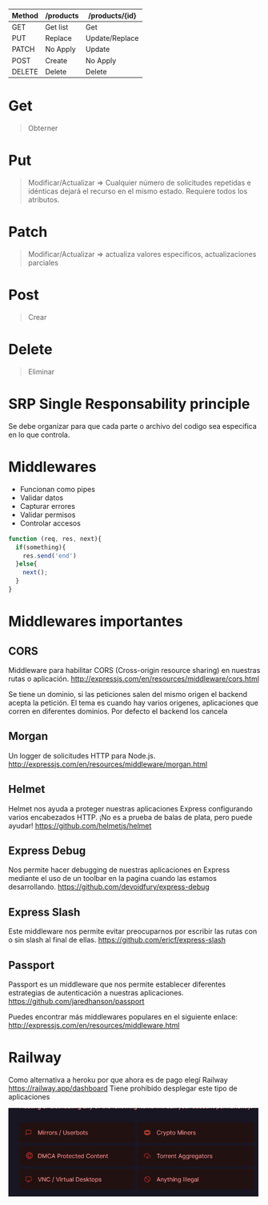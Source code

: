 | Method            | /products   |/products/{id} | 
|-------------------|-------------|---------------|
| GET               |   Get list  |    Get        |
| PUT               | Replace     |Update/Replace | 
| PATCH             | No Apply    |     Update    | 
| POST              | Create      | No Apply      |
| DELETE            | Delete      | Delete        |

# Get
>Obterner
# Put
>Modificar/Actualizar =>  Cualquier número de solicitudes repetidas e idénticas dejará el recurso en el mismo estado. Requiere todos los atributos.
# Patch
>Modificar/Actualizar => actualiza valores especificos, actualizaciones parciales
# Post
>Crear
# Delete
>Eliminar

# SRP Single Responsability principle
Se debe organizar para que cada parte o archivo del codigo sea especifica en lo que controla. 

# Middlewares 
* Funcionan como pipes
* Validar datos
* Capturar errores
* Validar permisos
* Controlar accesos

``` js
function (req, res, next){
  if(something){
    res.send('end')
  }else{
    next();
  }
}
``` 

# Middlewares importantes

## CORS
Middleware para habilitar CORS (Cross-origin resource sharing) en nuestras rutas o aplicación. http://expressjs.com/en/resources/middleware/cors.html

Se tiene un dominio, si las peticiones salen del mismo origen el backend acepta la petición. El tema es cuando hay varios origenes, aplicaciones que corren en diferentes dominios. Por defecto el backend los cancela

## Morgan
Un logger de solicitudes HTTP para Node.js. http://expressjs.com/en/resources/middleware/morgan.html

## Helmet
Helmet nos ayuda a proteger nuestras aplicaciones Express configurando varios encabezados HTTP. ¡No es a prueba de balas de plata, pero puede ayudar! https://github.com/helmetjs/helmet

## Express Debug
Nos permite hacer debugging de nuestras aplicaciones en Express mediante el uso de un toolbar en la pagina cuando las estamos desarrollando. https://github.com/devoidfury/express-debug

## Express Slash
Este middleware nos permite evitar preocuparnos por escribir las rutas con o sin slash al final de ellas. https://github.com/ericf/express-slash

## Passport
Passport es un middleware que nos permite establecer diferentes estrategias de autenticación a nuestras aplicaciones. https://github.com/jaredhanson/passport

Puedes encontrar más middlewares populares en el siguiente enlace: http://expressjs.com/en/resources/middleware.html

# Railway
Como alternativa a heroku por que ahora es de pago elegí Railway https://railway.app/dashboard
Tiene prohibido desplegar este tipo de aplicaciones

<img src="railway.png" alt="drawing" style="width:500px;"/>
